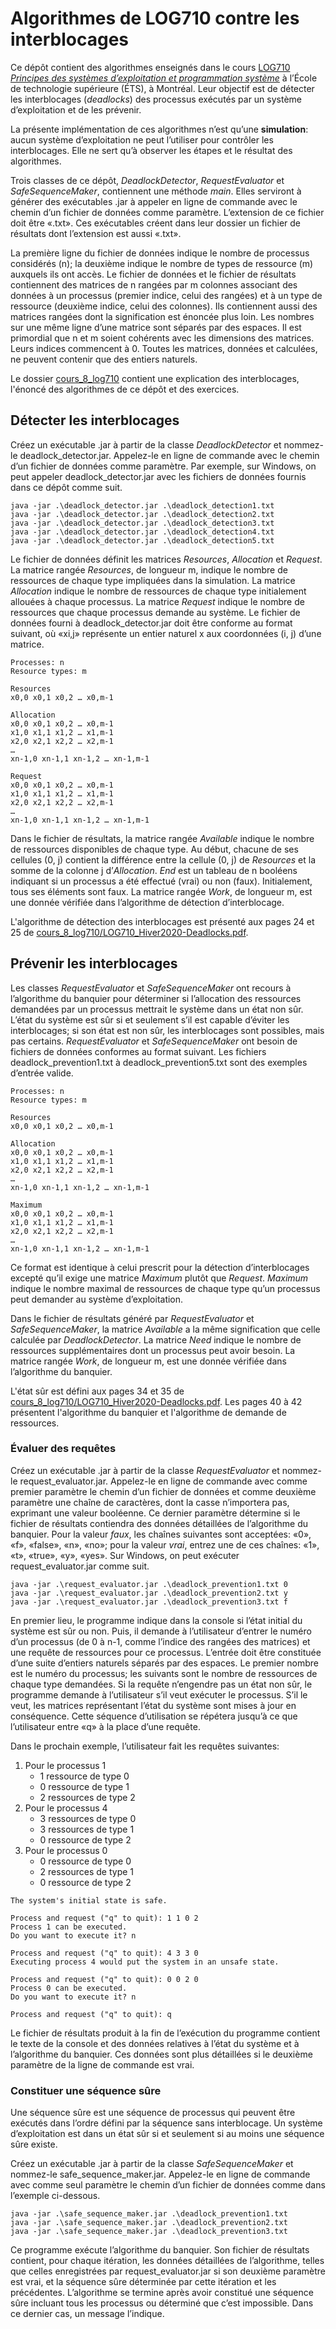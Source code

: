 # Algorithmes de LOG710 contre les interblocages
Ce dépôt contient des algorithmes enseignés dans le cours
[LOG710 *Principes des systèmes d’exploitation et programmation système*](https://www.etsmtl.ca/etudes/cours/LOG710)
à l’École de technologie supérieure (ÉTS), à Montréal. Leur objectif est de
détecter les interblocages (*deadlocks*) des processus exécutés par un système
d’exploitation et de les prévenir.

La présente implémentation de ces algorithmes n’est qu’une **simulation**:
aucun système d’exploitation ne peut l’utiliser pour contrôler les
interblocages. Elle ne sert qu’à observer les étapes et le résultat des
algorithmes.

Trois classes de ce dépôt, *DeadlockDetector*, *RequestEvaluator* et
*SafeSequenceMaker*, contiennent une méthode *main*. Elles serviront à générer
des exécutables .jar à appeler en ligne de commande avec le chemin d’un fichier
de données comme paramètre. L’extension de ce fichier doit être «.txt». Ces
exécutables créent dans leur dossier un fichier de résultats dont l’extension
est aussi «.txt».

La première ligne du fichier de données indique le nombre de processus
considérés (n); la deuxième indique le nombre de types de ressource (m)
auxquels ils ont accès. Le fichier de données et le fichier de résultats
contiennent des matrices de n rangées par m colonnes associant des données à
un processus (premier indice, celui des rangées) et à un type de ressource
(deuxième indice, celui des colonnes). Ils contiennent aussi des matrices
rangées dont la signification est énoncée plus loin. Les nombres sur une même
ligne d’une matrice sont séparés par des espaces. Il est primordial que n et m
soient cohérents avec les dimensions des matrices. Leurs indices commencent
à 0. Toutes les matrices, données et calculées, ne peuvent contenir que des
entiers naturels.

Le dossier [cours_8_log710](/cours_8_log710) contient une explication des
interblocages, l'énoncé des algorithmes de ce dépôt et des exercices.

## Détecter les interblocages
Créez un exécutable .jar à partir de la classe *DeadlockDetector* et nommez-le
deadlock_detector.jar. Appelez-le en ligne de commande avec le chemin d’un
fichier de données comme paramètre. Par exemple, sur Windows, on peut appeler
deadlock_detector.jar avec les fichiers de données fournis dans ce dépôt comme
suit.

```
java -jar .\deadlock_detector.jar .\deadlock_detection1.txt
java -jar .\deadlock_detector.jar .\deadlock_detection2.txt
java -jar .\deadlock_detector.jar .\deadlock_detection3.txt
java -jar .\deadlock_detector.jar .\deadlock_detection4.txt
java -jar .\deadlock_detector.jar .\deadlock_detection5.txt
```

Le fichier de données définit les matrices *Resources*, *Allocation* et
*Request*. La matrice rangée *Resources*, de longueur m, indique le nombre de
ressources de chaque type impliquées dans la simulation. La matrice
*Allocation* indique le nombre de ressources de chaque type initialement
allouées à chaque processus. La matrice *Request* indique le nombre de
ressources que chaque processus demande au système. Le fichier de données
fourni à deadlock_detector.jar doit être conforme au format suivant, où «xi,j»
représente un entier naturel x aux coordonnées (i, j) d’une matrice.

```
Processes: n
Resource types: m

Resources
x0,0 x0,1 x0,2 … x0,m-1

Allocation
x0,0 x0,1 x0,2 … x0,m-1
x1,0 x1,1 x1,2 … x1,m-1
x2,0 x2,1 x2,2 … x2,m-1
…
xn-1,0 xn-1,1 xn-1,2 … xn-1,m-1

Request
x0,0 x0,1 x0,2 … x0,m-1
x1,0 x1,1 x1,2 … x1,m-1
x2,0 x2,1 x2,2 … x2,m-1
…
xn-1,0 xn-1,1 xn-1,2 … xn-1,m-1
```

Dans le fichier de résultats, la matrice rangée *Available* indique le nombre
de ressources disponibles de chaque type. Au début, chacune de ses cellules
(0, j) contient la différence entre la cellule (0, j) de *Resources* et la
somme de la colonne j d’*Allocation*. *End* est un tableau de n booléens
indiquant si un processus a été effectué (vrai) ou non (faux). Initialement,
tous ses éléments sont faux. La matrice rangée *Work*, de longueur m, est une
donnée vérifiée dans l’algorithme de détection d’interblocage.

L'algorithme de détection des interblocages est présenté aux pages 24 et 25 de
[cours_8_log710/LOG710_Hiver2020-Deadlocks.pdf](/cours_8_log710/LOG710_Hiver2020-Deadlocks.pdf).

## Prévenir les interblocages
Les classes *RequestEvaluator* et *SafeSequenceMaker* ont recours à
l’algorithme du banquier pour déterminer si l’allocation des ressources
demandées par un processus mettrait le système dans un état non sûr. L’état du
système est sûr si et seulement s’il est capable d’éviter les interblocages;
si son état est non sûr, les interblocages sont possibles, mais pas certains.
*RequestEvaluator* et *SafeSequenceMaker* ont besoin de fichiers de données
conformes au format suivant. Les fichiers deadlock_prevention1.txt à
deadlock_prevention5.txt sont des exemples d’entrée valide.

```
Processes: n
Resource types: m

Resources
x0,0 x0,1 x0,2 … x0,m-1

Allocation
x0,0 x0,1 x0,2 … x0,m-1
x1,0 x1,1 x1,2 … x1,m-1
x2,0 x2,1 x2,2 … x2,m-1
…
xn-1,0 xn-1,1 xn-1,2 … xn-1,m-1

Maximum
x0,0 x0,1 x0,2 … x0,m-1
x1,0 x1,1 x1,2 … x1,m-1
x2,0 x2,1 x2,2 … x2,m-1
…
xn-1,0 xn-1,1 xn-1,2 … xn-1,m-1
```

Ce format est identique à celui prescrit pour la détection d’interblocages
excepté qu’il exige une matrice *Maximum* plutôt que *Request*. *Maximum*
indique le nombre maximal de ressources de chaque type qu’un processus peut
demander au système d’exploitation.

Dans le fichier de résultats généré par *RequestEvaluator* et
*SafeSequenceMaker*, la matrice *Available* a la même signification que celle
calculée par *DeadlockDetector*. La matrice *Need* indique le nombre de
ressources supplémentaires dont un processus peut avoir besoin. La matrice
rangée *Work*, de longueur m, est une donnée vérifiée dans l’algorithme du
banquier.

L'état sûr est défini aux pages 34 et 35 de
[cours_8_log710/LOG710_Hiver2020-Deadlocks.pdf](/cours_8_log710/LOG710_Hiver2020-Deadlocks.pdf).
Les pages 40 à 42 présentent l'algorithme du banquier et l'algorithme de
demande de ressources.

### Évaluer des requêtes
Créez un exécutable .jar à partir de la classe *RequestEvaluator* et nommez-le
request_evaluator.jar. Appelez-le en ligne de commande avec comme premier
paramètre le chemin d’un fichier de données et comme deuxième paramètre une
chaîne de caractères, dont la casse n’importera pas, exprimant une valeur
booléenne. Ce dernier paramètre détermine si le fichier de résultats contiendra
des données détaillées de l’algorithme du banquier. Pour la valeur *faux*, les
chaînes suivantes sont acceptées: «0», «f», «false», «n», «no»; pour la valeur
*vrai*, entrez une de ces chaînes: «1», «t», «true», «y», «yes». Sur Windows,
on peut exécuter request_evaluator.jar comme suit.

```
java -jar .\request_evaluator.jar .\deadlock_prevention1.txt 0
java -jar .\request_evaluator.jar .\deadlock_prevention2.txt y
java -jar .\request_evaluator.jar .\deadlock_prevention3.txt f
```

En premier lieu, le programme indique dans la console si l’état initial du
système est sûr ou non. Puis, il demande à l’utilisateur d’entrer le numéro
d’un processus (de 0 à n-1, comme l’indice des rangées des matrices) et une
requête de ressources pour ce processus. L’entrée doit être constituée d’une
suite d’entiers naturels séparés par des espaces. Le premier nombre est le
numéro du processus; les suivants sont le nombre de ressources de chaque type
demandées. Si la requête n’engendre pas un état non sûr, le programme demande
à l’utilisateur s’il veut exécuter le processus. S’il le veut, les matrices
représentant l’état du système sont mises à jour en conséquence. Cette
séquence d’utilisation se répétera jusqu’à ce que l’utilisateur entre «q» à la
place d’une requête.

Dans le prochain exemple, l’utilisateur fait les requêtes suivantes:
1. Pour le processus 1
	* 1 ressource de type 0
	* 0 ressource de type 1
	* 2 ressources de type 2
2. Pour le processus 4
	* 3 ressources de type 0
	* 3 ressources de type 1
	* 0 ressource de type 2
3. Pour le processus 0
	* 0 ressource de type 0
	* 2 ressources de type 1
	* 0 ressource de type 2

```
The system's initial state is safe.

Process and request ("q" to quit): 1 1 0 2
Process 1 can be executed.
Do you want to execute it? n

Process and request ("q" to quit): 4 3 3 0
Executing process 4 would put the system in an unsafe state.

Process and request ("q" to quit): 0 0 2 0
Process 0 can be executed.
Do you want to execute it? n

Process and request ("q" to quit): q
```

Le fichier de résultats produit à la fin de l’exécution du programme contient
le texte de la console et des données relatives à l’état du système et à
l’algorithme du banquier. Ces données sont plus détaillées si le deuxième
paramètre de la ligne de commande est vrai.

### Constituer une séquence sûre
Une séquence sûre est une séquence de processus qui peuvent être exécutés dans
l’ordre défini par la séquence sans interblocage. Un système d’exploitation
est dans un état sûr si et seulement si au moins une séquence sûre existe.

Créez un exécutable .jar à partir de la classe *SafeSequenceMaker* et nommez-le
safe_sequence_maker.jar. Appelez-le en ligne de commande avec comme seul
paramètre le chemin d’un fichier de données comme dans l’exemple ci-dessous.

```
java -jar .\safe_sequence_maker.jar .\deadlock_prevention1.txt
java -jar .\safe_sequence_maker.jar .\deadlock_prevention2.txt
java -jar .\safe_sequence_maker.jar .\deadlock_prevention3.txt
```

Ce programme exécute l’algorithme du banquier. Son fichier de résultats
contient, pour chaque itération, les données détaillées de l’algorithme,
telles que celles enregistrées par request_evaluator.jar si son deuxième
paramètre est vrai, et la séquence sûre déterminée par cette itération et les
précédentes. L’algorithme se termine après avoir constitué une séquence sûre
incluant tous les processus ou déterminé que c’est impossible. Dans ce dernier
cas, un message l’indique.

